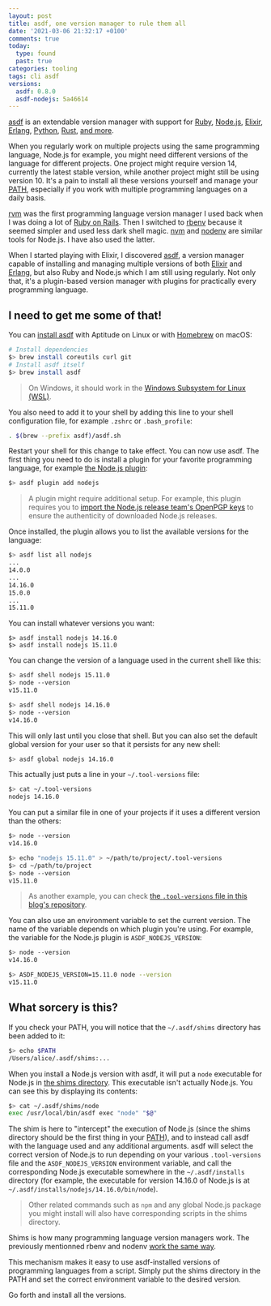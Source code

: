 ```yaml
---
layout: post
title: asdf, one version manager to rule them all
date: '2021-03-06 21:32:17 +0100'
comments: true
today:
  type: found
  past: true
categories: tooling
tags: cli asdf
versions:
  asdf: 0.8.0
  asdf-nodejs: 5a46614
---
```


[asdf][asdf] is an extendable version manager with support for [Ruby][ruby],
[Node.js][node], [Elixir][elixir], [Erlang][erlang], [Python][python],
[Rust][rust], [and more][asdf-plugins].

When you regularly work on multiple projects using the same programming
language, Node.js for example, you might need different versions of the language
for different projects. One project might require version 14, currently the
latest stable version, while another project might still be using version 10.
It's a pain to install all these versions yourself and manage your [PATH][path],
especially if you work with multiple programming languages on a daily basis.

<!-- more -->

[rvm][rvm] was the first programming language version manager I used back when I
was doing a lot of [Ruby on Rails][rails]. Then I switched to [rbenv][rbenv]
because it seemed simpler and used less dark shell magic. [nvm][nvm] and
[nodenv][nodenv] are similar tools for Node.js. I have also used the latter.

When I started playing with Elixir, I discovered [asdf][asdf], a version manager
capable of installing and managing multiple versions of both [Elixir][elixir]
and [Erlang][erlang], but also Ruby and Node.js which I am still using
regularly. Not only that, it's a plugin-based version manager with plugins for
practically every programming language.

## I need to get me some of that!

You can [install asdf][asdf-install] with Aptitude on Linux or with
[Homebrew][brew] on macOS:

```bash
# Install dependencies
$> brew install coreutils curl git
# Install asdf itself
$> brew install asdf
```

> On Windows, it should work in the [Windows Subsystem for Linux (WSL)][wsl].

You also need to add it to your shell by adding this line to your shell
configuration file, for example `.zshrc` or `.bash_profile`:

```bash
. $(brew --prefix asdf)/asdf.sh
```

Restart your shell for this change to take effect. You can now use asdf. The
first thing you need to do is install a plugin for your favorite programming
language, for example [the Node.js plugin][asdf-nodejs]:

```bash
$> asdf plugin add nodejs
```

> A plugin might require additional setup. For example, this plugin requires you
> to [import the Node.js release team's OpenPGP keys][asdf-nodejs-install] to
> ensure the authenticity of downloaded Node.js releases.

Once installed, the plugin allows you to list the available versions for the
language:

```bash
$> asdf list all nodejs
...
14.0.0
...
14.16.0
15.0.0
...
15.11.0
```

You can install whatever versions you want:

```
$> asdf install nodejs 14.16.0
$> asdf install nodejs 15.11.0
```

You can change the version of a language used in the current shell like this:

```bash
$> asdf shell nodejs 15.11.0
$> node --version
v15.11.0

$> asdf shell nodejs 14.16.0
$> node --version
v14.16.0
```

This will only last until you close that shell. But you can also set the default
global version for your user so that it persists for any new shell:

```bash
$> asdf global nodejs 14.16.0
```

This actually just puts a line in your `~/.tool-versions` file:

```bash
$> cat ~/.tool-versions
nodejs 14.16.0
```

You can put a similar file in one of your projects if it uses a different
version than the others:

```bash
$> node --version
v14.16.0

$> echo "nodejs 15.11.0" > ~/path/to/project/.tool-versions
$> cd ~/path/to/project
$> node --version
v15.11.0
```

> As another example, you can check [the `.tool-versions` file in this blog's
> repository](https://github.com/AlphaHydrae/blog/blob/main/.tool-versions).

You can also use an environment variable to set the current version. The name of
the variable depends on which plugin you're using. For example, the variable for
the Node.js plugin is `ASDF_NODEJS_VERSION`:

```bash
$> node --version
v14.16.0

$> ASDF_NODEJS_VERSION=15.11.0 node --version
v15.11.0
```

## What sorcery is this?

If you check your PATH, you will notice that the `~/.asdf/shims` directory has
been added to it:

```bash
$> echo $PATH
/Users/alice/.asdf/shims:...
```

When you install a Node.js version with asdf, it will put a `node` executable
for Node.js in [the shims directory][asdf-shims]. This executable isn't actually
Node.js. You can see this by displaying its contents:

```bash
$> cat ~/.asdf/shims/node
exec /usr/local/bin/asdf exec "node" "$@"
```

The shim is here to "intercept" the execution of Node.js (since the shims
directory should be the first thing in your [PATH][path]), and to instead call
asdf with the language used and any additional arguments. asdf will select the
correct version of Node.js to run depending on your various `.tool-versions`
file and the `ASDF_NODEJS_VERSION` environment variable, and call the
corresponding Node.js executable somewhere in the `~/.asdf/installs` directory
(for example, the executable for version 14.16.0 of Node.js is at
`~/.asdf/installs/nodejs/14.16.0/bin/node`).

> Other related commands such as `npm` and any global Node.js package you might
> install will also have corresponding scripts in the shims directory.

Shims is how many programming language version managers work. The previously
mentionned rbenv and nodenv [work the same way][rbenv-shims].

This mechanism makes it easy to use asdf-installed versions of programming
languages from a script. Simply put the shims directory in the PATH and set the
correct environment variable to the desired version.

Go forth and install all the versions.

[asdf]: https://asdf-vm.com
[asdf-install]: https://asdf-vm.com/#/core-manage-asdf
[asdf-nodejs]: https://github.com/asdf-vm/asdf-nodejs
[asdf-nodejs-install]: https://github.com/asdf-vm/asdf-nodejs#install
[asdf-plugins]: https://asdf-vm.com/#/plugins-all?id=plugin-list
[asdf-shims]: https://asdf-vm.com/#/core-manage-versions?id=shims
[brew]: https://brew.sh
[elixir]: https://elixir-lang.org
[erlang]: https://www.erlang.org
[node]: https://nodejs.org
[nodenv]: https://github.com/nodenv/nodenv
[nvm]: https://github.com/nvm-sh/nvm
[path]: https://en.wikipedia.org/wiki/PATH_(variable)
[python]: https://www.python.org
[rails]: https://rubyonrails.org
[rbenv]: https://github.com/rbenv/rbenv
[rbenv-shims]: https://github.com/rbenv/rbenv#understanding-shims
[ruby]: https://www.ruby-lang.org
[rust]: https://www.rust-lang.org
[rvm]: https://rvm.io
[wsl]: https://docs.microsoft.com/en-us/windows/wsl/about
